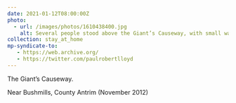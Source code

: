 ```yaml
---
date: 2021-01-12T08:00:00Z
photo:
  - url: /images/photos/1610438400.jpg
    alt: Several people stood above the Giant’s Causeway, with small waves approaching it.
collection: stay_at_home
mp-syndicate-to:
   - https://web.archive.org/
   - https://twitter.com/paulrobertlloyd
---
```

The Giant’s Causeway.

Near Bushmills, County Antrim (November 2012)
